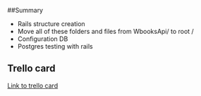 ##Summary
+ Rails structure creation
+ Move all of these folders and files from WbooksApi/ to root /
+ Configuration DB
+ Postgres testing with rails

## Trello card
[Link to trello card](https://trello.com/c/ivCUKv3I/14-crear-aplicación-rails-wbooksapi)
